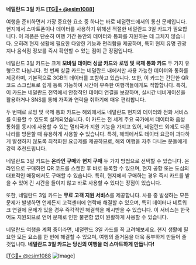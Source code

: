 **네덜란드 3일 카드 [[TG💪+ @esim1088](https://t.me/s/esim1088)]**

여행을 준비하면서 가장 중요한 요소 중 하나는 바로 네덜란드에서의 통신 문제입니다. 현지에서 스마트폰이나 데이터를 사용하기 위해선 적절한 네덜란드 3일 카드가 필요합니다. 이 제품은 단순히 여행 기간 동안의 데이터와 통화를 지원하는 데 그치지 않습니다. 오히려 현지 생활에 필요한 다양한 기능과 편리함을 제공하며, 특히 현지 유명 관광지나 음식점 정보를 즉시 확인할 수 있는 점이 큰 장점입니다.

네덜란드 3일 카드는 크게 **모바일 데이터 싱글 카드**와 **로밍 및 국제 통화 카드** 두 가지 유형으로 나뉩니다. 첫 번째 싱글 카드는 네덜란드 내에서만 사용 가능한 데이터와 통화를 제공하며, 기본적으로 3GB의 데이터를 포함하고 있습니다. 또한, 이 카드는 간단한 QR 코드 스크립트로 쉽게 등록 가능하여 시간이 부족한 여행객들에게도 적합합니다. 특히, 이 카드는 네덜란드 전역에서 안정적인 데이터 연결을 보장하며, 실시간 네비게이션을 활용하거나 SNS를 통해 가족과 연락을 취하기에 매우 편리합니다.

두 번째로 로밍 및 국제 통화 카드는 해외에서도 네덜란드 현지의 데이터와 전화 서비스를 이용할 수 있도록 설계되었습니다. 이 카드는 전 세계 주요 국가에서 데이터와 음성 통화를 동시에 사용할 수 있는 멀티국가 지원 기능을 가지고 있어, 네덜란드 외에도 다른 나라를 방문할 때 유용하게 사용할 수 있습니다. 특히, 해외에서도 데이터 요금이 과다하게 발생하지 않도록 최적화된 요금제를 제공하므로, 해외 여행을 자주 다니는 분들에게 강력 추천드립니다.

네덜란드 3일 카드는 **온라인 구매**와 **현지 구매** 두 가지 방법으로 선택할 수 있습니다. 온라인으로 구매하면 QR 코드를 스캔한 후 바로 등록할 수 있으며, 현지 공항 또는 도심의 대표적인 매장에서도 구매할 수 있습니다. 특히, 현지에서 구매하는 경우 즉시 카드를 받을 수 있어 긴 시간을 들이지 않고 바로 사용할 수 있다는 장점이 있습니다.

또한, 네덜란드 3일 카드는 **무료 고객 지원 서비스**를 제공합니다. 사용 중 발생하는 모든 문제가 발생하면 언제든지 고객센터에 연락해 해결할 수 있으며, 특히 데이터나 네트워크 연결에 문제가 있을 경우 즉각적인 해결책을 제시받을 수 있습니다. 이 서비스는 한국어도 지원되므로 언어 문제로 인한 불편함 없이 원활하게 사용할 수 있습니다.

네덜란드 여행을 계획 중이라면, 네덜란드 3일 카드를 꼭 고려해보세요. 현지 생활에 필요한 모든 요소를 한 번에 해결할 수 있으며, 여행의 즐거움을 더욱 풍부하게 만들어 줄 것입니다. **네덜란드 3일 카드는 당신의 여행을 더 스마트하게 만듭니다!**

[[TG💪+ @esim1088](https://t.me/s/esim1088) ![Image](https://i.postimg.cc/Y0z9fWf4/image.png)]